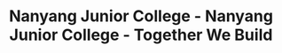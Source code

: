 ---
layout: homepage
title: Nanyang Junior College - Nanyang Junior College - Together We Build
description: Brief site description here
image: /images/isomer-logo.svg
permalink: /
notification: ""
sections:
  - hero:
      background: /images/slider-image.jpg
      url: /contact-us/
      key_highlights:
        - title: Headlines
          description: ""
          url: https://google.com
        - title: Stories
          description: ""
          url: https://gmail.com
        - title: Media
          description: ""
          url: /privacy/
  - resources:
      button: View More
---